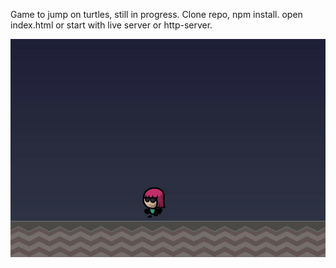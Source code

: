 Game to jump on turtles, still in progress.
Clone repo,
npm install.
open index.html or start with live server or http-server.

![](https://github.com/VasilStoianov/turtle-jumping/blob/main/assets/sample.gif)

